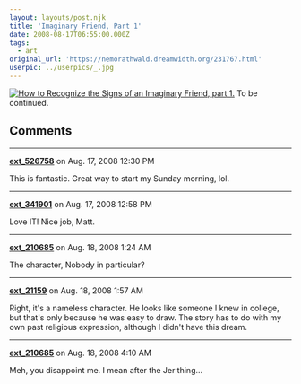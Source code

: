 ```yaml
---
layout: layouts/post.njk
title: 'Imaginary Friend, Part 1'
date: 2008-08-17T06:55:00.000Z
tags:
  - art
original_url: 'https://nemorathwald.dreamwidth.org/231767.html'
userpic: ../userpics/_.jpg
---
```

[![](http://pics.livejournal.com/matt_arnold/pic/000byrsa "How to Recognize the Signs of an Imaginary Friend, part 1.")](http://pics.livejournal.com/matt_arnold/pic/000byrsa) To be continued.

## Comments

---

**[ext_526758](https://www.dreamwidth.org/users/ext_526758)** on Aug. 17, 2008 12:30 PM

This is fantastic. Great way to start my Sunday morning, lol.

---

**[ext_341901](https://www.dreamwidth.org/users/ext_341901)** on Aug. 17, 2008 12:58 PM

Love IT! Nice job, Matt.

---

**[ext_210685](https://www.dreamwidth.org/users/ext_210685)** on Aug. 18, 2008 1:24 AM

The character, Nobody in particular?

---

**[ext_21159](https://www.dreamwidth.org/users/ext_21159)** on Aug. 18, 2008 1:57 AM

Right, it's a nameless character. He looks like someone I knew in college, but that's only because he was easy to draw. The story has to do with my own past religious expression, although I didn't have this dream.

---

**[ext_210685](https://www.dreamwidth.org/users/ext_210685)** on Aug. 18, 2008 4:10 AM

Meh, you disappoint me. I mean after the Jer thing...
